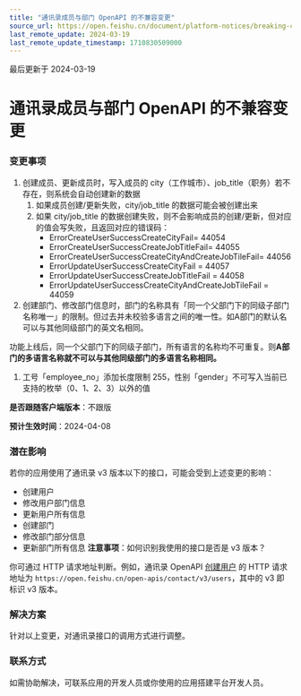 ```yaml
---
title: "通讯录成员与部门 OpenAPI 的不兼容变更"
source_url: https://open.feishu.cn/document/platform-notices/breaking-change/update-for-contact-members-and-departments
last_remote_update: 2024-03-19
last_remote_update_timestamp: 1710830509000
---
```

最后更新于 2024-03-19

# 通讯录成员与部门 OpenAPI 的不兼容变更
### 变更事项

1.  创建成员、更新成员时，写入成员的 city（工作城市）、job_title（职务）若不存在，则系统会自动创建新的数据
    1. 如果成员创建/更新失败，city/job_title 的数据可能会被创建出来
    1. 如果 city/job_title 的数据创建失败，则不会影响成员的创建/更新，但对应的值会写失败，且返回对应的错误码：
        - ErrorCreateUserSuccessCreateCityFail= 44054
        - ErrorCreateUserSuccessCreateJobTitleFail= 44055
        - ErrorCreateUserSuccessCreateCityAndCreateJobTileFail= 44056
        - ErrorUpdateUserSuccessCreateCityFail = 44057
        - ErrorUpdateUserSuccessCreateJobTitleFail = 44058
        - ErrorUpdateUserSuccessCreateCityAndCreateJobTileFail = 44059
1. 创建部门、修改部门信息时，部门的名称具有「同一个父部门下的同级子部门名称唯一」的限制。但过去并未校验多语言之间的唯一性。如A部门的默认名可以与其他同级部门的英文名相同。

功能上线后，同一个父部门下的同级子部门，所有语言的名称均不可重复。则**A部门的多语言名称就不可以与其他同级部门的多语言名称相同。**
1. 工号「employee_no」添加长度限制 255，性别「gender」不可写入当前已支持的枚举（0、1、2、3）以外的值

**是否跟随客户端版本**：不跟版

**预计生效时间**：2024-04-08

### 潜在影响
若你的应用使用了通讯录 v3 版本以下的接口，可能会受到上述变更的影响：
- 创建用户
- 修改用户部门信息
- 更新用户所有信息
- 创建部门
- 修改部门部分信息
- 更新部门所有信息
**注意事项**：如何识别我使用的接口是否是 v3 版本？

你可通过 HTTP 请求地址判断。例如，通讯录 OpenAPI [创建用户](https://open.feishu.cn/document/uAjLw4CM/ukTMukTMukTM/reference/contact-v3/user/create) 的 HTTP 请求地址为 `https://open.feishu.cn/open-apis/contact/v3/users`，其中的 v3 即标识 v3 版本。

### 解决方案
针对以上变更，对通讯录接口的调用方式进行调整。

### 联系方式

如需协助解决，可联系应用的开发人员或你使用的应用搭建平台开发人员。
